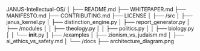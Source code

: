  JANUS-Intellectual-OS/
│
├── README.md
├── WHITEPAPER.md
├── MANIFESTO.md
├── CONTRIBUTING.md
├── LICENSE
│
├── /src
│   ├── janus_kernel.py
│   ├── distinction_engine.py
│   ├── report_generator.py
│   ├── /modules
│   │   ├── theology.py
│   │   ├── politics.py
│   │   ├── biology.py
│   │   └── __init__.py
│
├── /examples
│   ├── zionism_vs_judaism.md
│   ├── ai_ethics_vs_safety.md
│
└── /docs
    ├── architecture_diagram.png

